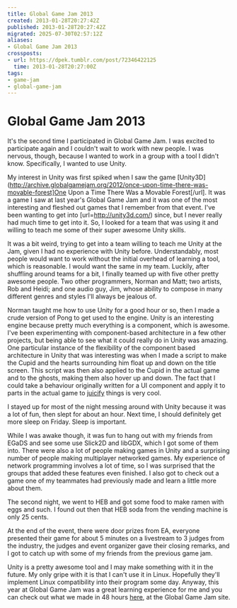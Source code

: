 ```yaml
---
title: Global Game Jam 2013
created: 2013-01-28T20:27:42Z
published: 2013-01-28T20:27:42Z
migrated: 2025-07-30T02:57:12Z
aliases:
- Global Game Jam 2013
crossposts:
- url: https://dpek.tumblr.com/post/72346422125
  time: 2013-01-28T20:27:00Z
tags:
- game-jam
- global-game-jam
---
```


# Global Game Jam 2013

It's the second time I participated in Global Game Jam. I was excited to participate again and I couldn't wait to work with new people. I was nervous, though, because I wanted to work in a group with a tool I didn't know. Specifically, I wanted to use Unity.

My interest in Unity was first spiked when I saw the game [Unity3D](http://archive.globalgamejam.org/2012/once-upon-time-there-was-movable-forest]One Upon a Time There Was a Movable Forest[/url]. It was a game I saw at last year's Global Game Jam and it was one of the most interesting and fleshed out games that I remember from that event. I've been wanting to get into [url=http://unity3d.com/) since, but I never really had much time to get into it. So, I looked for a team that was using it and willing to teach me some of their super awesome Unity skills.

It was a bit weird, trying to get into a team willing to teach me Unity at the Jam, given I had no experience with Unity before. Understandably, most people would want to work without the initial overhead of learning a tool, which is reasonable. I would want the same in my team. Luckily, after shuffling around teams for a bit, I finally teamed up with five other pretty awesome people. Two other programmers, Norman and Matt; two artists, Rob and Heidi; and one audio guy, Jim, whose ability to compose in many different genres and styles I'll always be jealous of.

Norman taught me how to use Unity for a good hour or so, then I made a crude version of Pong to get used to the engine. Unity is an interesting engine because pretty much everything is a component, which is awesome. I've been experimenting with component-based architecture in a few other projects, but being able to see what it could really do in Unity was amazing. One particular instance of the flexibility of the component based architecture in Unity that was interesting was when I made a script to make the Cupid and the hearts surrounding him float up and down on the title screen. This script was then also applied to the Cupid in the actual game and to the ghosts, making them also hover up and down. The fact that I could take a behaviour originally written for a UI component and apply it to parts in the actual game to [juicify](http://www.youtube.com/watch?v=Fy0aCDmgnxg) things is very cool.

I stayed up for most of the night messing around with Unity because it was a lot of fun, then slept for about an hour. Next time, I should definitely get more sleep on Friday. Sleep is important.

While I was awake though, it was fun to hang out with my friends from EGaDS and see some use Slick2D and libGDX, which I got some of them into. There were also a lot of people making games in Unity and a surprising number of people making multiplayer networked games. My experience of network programming involves a lot of time, so I was surprised that the groups that added these features even finished. I also got to check out a game one of my teammates had previously made and learn a little more about them.

The second night, we went to HEB and got some food to make ramen with eggs and such. I found out then that HEB soda from the vending machine is only 25 cents.

At the end of the event, there were door prizes from EA, everyone presented their game for about 5 minutes on a livestream to 3 judges from the industry, the judges and event organizer gave their closing remarks, and I got to catch up with some of my friends from the previous game jam.

Unity is a pretty awesome tool and I may make something with it in the future. My only gripe with it is that I can't use it in Linux. Hopefully they'll implement Linux compatibility into their program some day. Anyway, this year at Global Game Jam was a great learning experience for me and you can check out what we made in 48 hours [here](http://globalgamejam.org/2013/coupling-cupid-heart-2-heart), at the Global Game Jam site.
